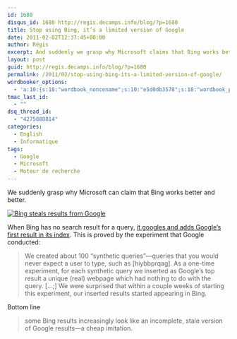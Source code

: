 ```yaml
---
id: 1680
disqus_id: 1680 http://regis.decamps.info/blog/?p=1680
title: Stop using Bing, it’s a limited version of Google
date: 2011-02-02T12:37:45+00:00
author: Régis
excerpt: And suddenly we grasp why Microsoft claims that Bing works better and better
layout: post
guid: http://regis.decamps.info/blog/?p=1680
permalink: /2011/02/stop-using-bing-its-a-limited-version-of-google/
wordbooker_options:
  - 'a:10:{s:18:"wordbook_noncename";s:10:"e5d0db3578";s:18:"wordbook_page_post";s:4:"-100";s:18:"wordbook_orandpage";s:1:"2";s:23:"wordbook_default_author";s:1:"1";s:23:"wordbook_extract_length";s:3:"120";s:19:"wordbook_actionlink";s:3:"300";s:26:"wordbooker_publish_default";s:2:"on";s:27:"wordbooker_publish_override";s:2:"on";s:18:"wordbook_attribute";s:21:"a écrit sur son blog";s:29:"wordbooker_status_update_text";s:33:"New blog post :  %title% - %link%";}'
tmac_last_id:
  - ""
dsq_thread_id:
  - "4275888814"
categories:
  - English
  - Informatique
tags:
  - Google
  - Microsoft
  - Moteur de recherche
---
```

We suddenly grasp why Microsoft can claim that Bing works better and better. 

[<img src="/blog/wp-content/uploads/2011/02/Capture-d’écran-2011-02-02-à-14.21.36-350x98.png" alt="Bing steals results from Google" title="Bing illustration" width="350" height="98" class="alignnone size-medium wp-image-1688" srcset="/blog/wp-content/uploads/2011/02/Capture-d’écran-2011-02-02-à-14.21.36-350x98.png 350w, /blog/wp-content/uploads/2011/02/Capture-d’écran-2011-02-02-à-14.21.36.png 650w" sizes="(max-width: 350px) 100vw, 350px" />](/blog/wp-content/uploads/2011/02/Capture-d’écran-2011-02-02-à-14.21.36.png)

When Bing has no search result for a query, [it googles and adds Google’s first result in its index](http://googleblog.blogspot.com/2011/02/microsofts-bing-uses-google-search.html). This is proved by the experiment that Google conducted:

> We created about 100 “synthetic queries”—queries that you would never expect a user to type, such as [hiybbprqag]. As a one-time experiment, for each synthetic query we inserted as Google’s top result a unique (real) webpage which had nothing to do with the query. […;] We were surprised that within a couple weeks of starting this experiment, our inserted results started appearing in Bing. 

Bottom line

> some Bing results increasingly look like an incomplete, stale version of Google results—a cheap imitation.

